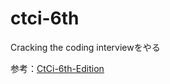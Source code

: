 # ctci-6th
Cracking the coding interviewをやる

参考：[CtCi-6th-Edition](https://github.com/careercup/CtCI-6th-Edition)
